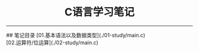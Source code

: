 <h1 align="center">C语言学习笔记</h1>
<hr>
## 笔记目录
[01.基本语法以及数据类型](./01-study/main.c)
<br>
[02.运算符/位运算](./02-study/main.c)
